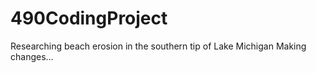 # 490CodingProject
 Researching beach erosion in the southern tip of Lake Michigan
Making changes...
